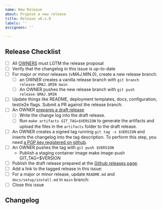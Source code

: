 ```yaml
---
name: New Release
about: Propose a new release
title: Release v0.x.0
labels: ''
assignees: ''

---
```


## Release Checklist
<!--
Please do not remove items from the checklist
-->
- [ ] All [OWNERS](https://github.com/inftyai/llmaz/blob/main/OWNERS) must LGTM the release proposal
- [ ] Verify that the changelog in this issue is up-to-date
- [ ] For major or minor releases (v$MAJ.$MIN.0), create a new release branch.
  - [ ] an OWNER creates a vanilla release branch with
        `git branch release-$MAJ.$MIN main`
  - [ ] An OWNER pushes the new release branch with
        `git push release-$MAJ.$MIN`
- [ ] Update things like README, deployment templates, docs, configuration, test/e2e flags.
      Submit a PR against the release branch:
- [ ] An OWNER [prepares a draft release](https://github.com/inftyai/llmaz/releases)
  - [ ] Write the change log into the draft release.
  - [ ] Run
      `make artifacts GIT_TAG=$VERSION`
      to generate the artifacts and upload the files in the `artifacts` folder
      to the draft release.
- [ ] An OWNER creates a signed tag running
     `git tag -s $VERSION`
      and inserts the changelog into the tag description.
      To perform this step, you need [a PGP key registered on github](https://docs.github.com/en/authentication/managing-commit-signature-verification/checking-for-existing-gpg-keys).
- [ ] An OWNER pushes the tag with
      `git push $VERSION`
  - Publish a staging container image
      make image-push GIT_TAG=$VERSION
- [ ] Publish the draft release prepared at the [Github releases page](https://github.com/inftyai/llmaz/releases).
- [ ] Add a link to the tagged release in this issue: <!-- example https://github.com/inftyai/llmaz/releases/tag/v0.1.0 -->
- [ ] For a major or minor release, update `README.md` and `docs/setup/install.md`
      in `main` branch:
- [ ] Close this issue

## Changelog
<!--
Describe changes since the last release here.
-->
